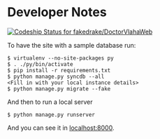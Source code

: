 # Developer Notes

[ ![Codeship Status for fakedrake/DoctorVlahaWeb](https://codeship.com/projects/cd152d70-4ffc-0132-86b2-263393a504fa/status)](https://codeship.com/projects/47949)

To have the site with a sample database run:

	$ virtualenv --no-site-packages py
	$ . ./py/bin/activate
	$ pip install -r requirements.txt
	$ python manage.py syncdb --all
	<Fill in with your local instance details>
	$ python manage.py migrate --fake

And then to run a local server

	$ python manage.py runserver

And you can see it in [localhost:8000](http://localhohst:8000).
